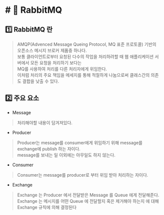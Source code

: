 # # :loudspeaker: RabbitMQ

## :one: RabbitMQ 란

> AMQP(Advenced Message Queing Protocol, MQ 표준 프로토콜) 기반의 오픈소스 메시지 브로커 제품중 하나다.      
> 보통 클라이언트로부터 요청된 다수의 작업을 처리하려할 때 웹 애플리케이션 서버에서 모든 요청을 처리하기 보다는          
> MQ를 사용하여 처리를 다른 처리자에게 위임한다.   
> 이처럼 처리의 주요 책임을 메세지를 통해 적절하게 나눔으로써 클래스간의 의존도 결합을 낮출 수 있다.

## :two: 주요 요소

- Message

> 처리해야할 내용이 담겨져있다.

- Producer

> Producer는 message를 consumer에게 위임하기 위해 message를 exchange에 publish 하는 자이다.   
> message를 보내는 일 이외에는 아무일도 하지 않는다.

- Consumer

> Consumer는 message를 producer로 부터 위임 받아 처리하는 자이다.

- Exchange

> Exchange 는 Producer 에서 전달받은 Message 를 Queue 에게 전달해준다.   
> Exchange 는 메시지를 어떤 Queue 에 전달할지 혹은 제거해아 하는지 에 대해 Exchange 규칙에 의해 결정된다